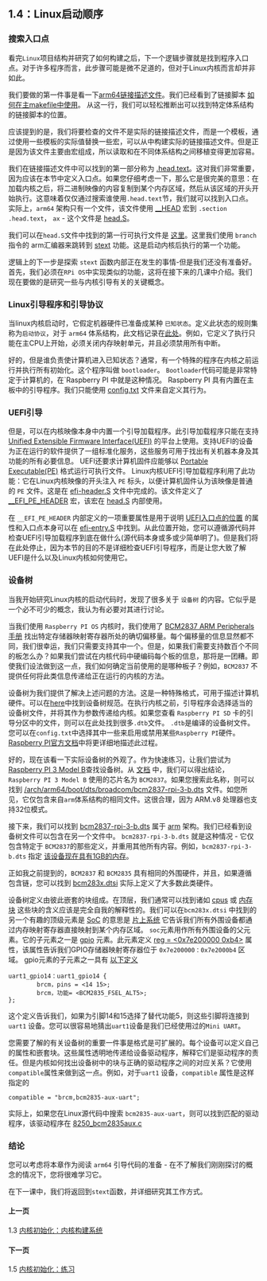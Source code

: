 ## 1.4：Linux启动顺序

### 搜索入口点

看完`Linux`项目结构并研究了如何构建之后，下一个逻辑步骤就是找到程序入口点。对于许多程序而言，此步骤可能是微不足道的，但对于Linux内核而言却并非如此。

我们要做的第一件事是看一下[arm64链接描述文件](https://github.com/torvalds/linux/blob/v4.14/arch/arm64/kernel/vmlinux.lds.S)。我们已经看到了链接脚本 [如何在主makefile中使用](https://github.com/torvalds/linux/blob/v4.14/Makefile#L970)。 从这一行，我们可以轻松推断出可以找到特定体系结构的链接脚本的位置。

应该提到的是，我们将要检查的文件不是实际的链接描述文件，而是一个模板，通过使用一些模板的实际值替换一些宏，可以从中构建实际的链接描述文件。但是正是因为该文件主要由宏组成，所以读取和在不同体系结构之间移植变得更加容易。

我们在链接描述文件中可以找到的第一部分称为 [.head.text](https://github.com/torvalds/linux/blob/v4.14/arch/arm64/kernel/vmlinux.lds.S#L96)。这对我们非常重要，因为应该在本节中定义入口点。如果您仔细考虑一下，那么它是很完美的意思：在加载内核之后，将二进制映像的内容复制到某个内存区域，然后从该区域的开头开始执行。这意味着仅仅通过搜索谁使用`.head.text`节，我们就可以找到入口点。实际上，`arm64` 架构只有一个文件，该文件使用 [__HEAD](https://github.com/torvalds/linux/blob/v4.14/include/linux/init.h#L90) 宏到 `.section` `.head.text`， `ax` - 这个文件是 [head.S](https://github.com/torvalds/linux/blob/v4.14/arch/arm64/kernel/head.S)。

我们可以在`head.S`文件中找到的第一行可执行文件是 [这里](https://github.com/torvalds/linux/blob/v4.14/arch/arm64/kernel/head.S#L85)。这里我们使用 `branch` 指令的 arm汇编器来跳转到 [stext](https://github.com/torvalds/linux/blob/v4.14/arch/arm64/kernel/head.S#L116) 功能。这是启动内核后执行的第一个功能。

逻辑上的下一步是探索 `stext` 函数内部正在发生的事情-但是我们还没有准备好。首先，我们必须在`RPi OS`中实现类似的功能，这将在接下来的几课中介绍。我们现在要做的是研究一些与内核引导有关的关键概念。

### Linux引导程序和引导协议

当linux内核启动时，它假定机器硬件已准备成某种 `已知状态`。定义此状态的规则集称为`启动协议`，对于 `arm64` 体系结构，此文档记录在[此处](https://github.com/torvalds/linux/blob/v4.14/Documentation/arm64/booting.txt)。例如，它定义了执行只能在主CPU上开始，必须关闭内存映射单元，并且必须禁用所有中断。

好的，但是谁负责使计算机进入已知状态？通常，有一个特殊的程序在内核之前运行并执行所有初始化。这个程序叫做 `bootloader`。 `Bootloader`代码可能是非常特定于计算机的，在`Raspberry PI 中就是这种情况。 Raspberry PI 具有内置在主板中的引导程序。我们只能使用 [config.txt](https://www.raspberrypi.org/documentation/configuration/config-txt/) 文件来自定义其行为。

### UEFI引导

但是，可以在内核映像本身中内置一个引导加载程序。此引导加载程序只能在支持 [Unified Extensible Firmware Interface(UEFI)](https://en.wikipedia.org/wiki/Unified_Extensible_Firmware_Interface) 的平台上使用。支持UEFI的设备为正在运行的软件提供了一组标准化服务，这些服务可用于找出有关机器本身及其功能的所有必要信息。 UEFI还要求计算机固件应能够以 [Portable Executable(PE)](https://en.wikipedia.org/wiki/Portable_Executable) 格式运行可执行文件。 Linux内核UEFI引导加载程序利用了此功能：它在Linux内核映像的开头注入 `PE` 标头，以便计算机固件认为该映像是普通的 `PE` 文件。这是在 [efi-header.S](https://github.com/torvalds/linux/blob/v4.14/arch/arm64/kernel/efi-header.S) 文件中完成的。该文件定义了 [__EFI_PE_HEADER](https://github.com/torvalds/linux/blob/v4.14/arch/arm64/kernel/efi-header.S#L13) 宏，该宏在 [head.S](https://github.com/torvalds/linux/blob/v4.14/arch/arm64/kernel/head.S#L98) 内部使用。

在 `__EFI_PE_HEADER` 内部定义的一项重要属性是用于说明 [UEFI入口点的位置](https://github.com/torvalds/linux/blob/v4.14/arch/arm64/kernel/efi-header.S＃L33) 的属性和入口点本身可以​​在 [efi-entry.S](https://github.com/torvalds/linux/blob/v4.14/arch/arm64/kernel/efi-entry.S＃L32) 中找到。从此位置开始，您可以遵循源代码并检查UEFI引导加载程序到底在做什么(源代码本身或多或少简单明了)。但是我们将在此处停止，因为本节的目的不是详细检查UEFI引导程序，而是让您大致了解UEFI是什么以及Linux内核如何使用它。

### 设备树

当我开始研究Linux内核的启动代码时，发现了很多关于 `设备树` 的内容。它似乎是一个必不可少的概念，我认为有必要对其进行讨论。

当我们使用 `Raspberry PI OS` 内核时，我们使用了 [BCM2837 ARM Peripherals手册](https://github.com/raspberrypi/documentation/files/1888662/BCM2837-ARM-Peripherals.-.Revised.-.V2-1.pdf) 找出特定存储器映射寄存器所处的确切偏移量。每个偏移量的信息显然都不同，我们很幸运，我们只需要支持其中一个。但是，如果我们需要支持数百个不同的板怎么办？如果我们尝试在内核代码中硬编码每个板的信息，那将是一团糟。即使我们设法做到这一点，我们如何确定当前使用的是哪种板子？例如，`BCM2837` 不提供任何将此类信息传递给正在运行的内核的方法。

设备树为我们提供了解决上述问题的方法。这是一种特殊格式，可用于描述计算机硬件。可以在[here](https://www.devicetree.org/)中找到设备树规范。在执行内核之前，引导程序会选择适当的设备树文件，并将其作为参数传递给内核。如果您查看 `Raspberry PI SD` 卡的引导分区中的文件，则可以在此处找到很多`.dtb`文件。 `.dtb`是编译的设备树文件。您可以在`config.txt`中选择其中一些来启用或禁用某些`Raspberry PI`硬件。 [Raspberry PI官方文档](https://www.raspberrypi.org/documentation/configuration/device-tree.md)中将更详细地描述此过程。

好的，现在该看一下实际设备树的外观了。作为快速练习，让我们尝试为[Raspberry PI 3 Model B](https://www.raspberrypi.org/products/raspberry-pi-3-model-b/)查找设备树。从 [文档](https://www.raspberrypi.org/documentation/hardware/raspberrypi/bcm2837/README.md) 中，我们可以得出结论，`Raspberry PI 3 Model B` 使用的芯片名为 `BCM2837`。如果您搜索此名称，则可以找到 [/arch/arm64/boot/dts/broadcom/bcm2837-rpi-3-b.dts](https://github.com/torvalds/linux/blob/v4.14/arch/arm64/boot/dts/broadcom/bcm2837-rpi-3-b.dts) 文件。如您所见，它仅包含来自`arm`体系结构的相同文件。这很合理，因为 ARM.v8 处理器也支持32位模式。

接下来，我们可以找到 [bcm2837-rpi-3-b.dts](https://github.com/torvalds/linux/blob/v4.14/arch/arm/boot/dts/bcm2837-rpi-3-b.dts) 属于 [arm](https://github.com/torvalds/linux/tree/v4.14/arch/arm) 架构。我们已经看到设备树文件可以包含在另一个文件中。 `bcm2837-rpi-3-b.dts` 就是这种情况 - 它仅包含特定于 `BCM2837`的那些定义，并重用其他所有内容。例如，`bcm2837-rpi-3-b.dts` 指定 [该设备现在具有1GB的内存](https://github.com/torvalds/linux/blob/v4.14/arch/arm/boot/dts/bcm2837-rpi-3-b.dts＃L18)。

正如我之前提到的，`BCM2837` 和 `BCM2835` 具有相同的外围硬件，并且，如果遵循包含链，您可以找到 [bcm283x.dtsi](https://github.com/torvalds/linux/blob/v4.14/arch/arm/boot/dts/bcm283x.dtsi) 实际上定义了大多数此类硬件。

设备树定义由彼此嵌套的块组成。在顶层，我们通常可以找到诸如 [cpus](https://github.com/torvalds/linux/blob/v4.14/arch/arm/boot/dts/bcm2837.dtsi#L30) 或 [内存块](https://github.com/torvalds/linux/blob/v4.14/arch/arm/boot/dts/bcm2837-rpi-3-b.dts#L17) 这些块的含义应该是完全自我的解释性的。我们可以在`bcm283x.dtsi` 中找到的另一个有趣的顶级元素是 [SoC](https://github.com/torvalds/linux/blob/v4.14/arch/arm/boot/boot/dts/bcm283x.dtsi＃L52) 的意思是 [片上系统](https://en.wikipedia.org/wiki/System_on_a_chip) 它告诉我们所有外围设备都通过内存映射寄存器直接映射到某个内存区域。 `soc`元素用作所有外围设备的父元素。它的子元素之一是 [gpio](https://github.com/torvalds/linux/blob/v4.14/arch/arm/boot/dts/bcm283x.dtsi#L147) 元素。此元素定义 [reg = <0x7e200000 0xb4>](https://github.com/torvalds/linux/blob/v4.14/arch/arm/boot/dts/bcm283x.dtsi#L149) 属性，该属性告诉我们GPIO存储器映射寄存器位于 `0x7e200000：0x7e2000b4` 区域。 gpio元素的子元素之一具有 [以下定义](https://github.com/torvalds/linux/blob/v4.14/arch/arm/boot/dts/bcm283x.dtsi#L474)

```
uart1_gpio14：uart1_gpio14 {
        brcm，pins = <14 15>;
        brcm，功能= <BCM2835_FSEL_ALT5>;
};
```

这个定义告诉我们，如果为引脚14和15选择了替代功能5，则这些引脚将连接到 `uart1` 设备。您可以很容易地猜出`uart1`设备是我们已经使用过的`Mini UART`。

您需要了解的有关设备树的重要一件事是格式是可扩展的。每个设备可以定义自己的属性和嵌套块。这些属性透明地传递给设备驱动程序，解释它们是驱动程序的责任。但是内核如何找出设备树中的块与正确的驱动程序之间的对应关系？它使用`compatible`属性来做到这一点。例如，对于`uart1` 设备，`compatible` 属性是这样指定的

```
compatible = "brcm,bcm2835-aux-uart";
```

实际上，如果您在Linux源代码中搜索 `bcm2835-aux-uart`，则可以找到匹配的驱动程序，该驱动程序在 [8250_bcm2835aux.c](https://github.com/torvalds/linux/blob/v4.14/drivers/tty/serial/8250/8250_bcm2835aux.c)

### 结论

您可以考虑将本章作为阅读 `arm64` 引导代码的准备 - 在不了解我们刚刚探讨的概念的情况下，您将很难学习它。

在下一课中，我们将返回到`stext`函数，并详细研究其工作方式。

#### 上一页

1.3 [内核初始化：内核构建系统](../../../docs/lesson01/linux/build-system.md)

#### 下一页

1.5 [内核初始化：练习](../../../docs/lesson01/exercises.md)